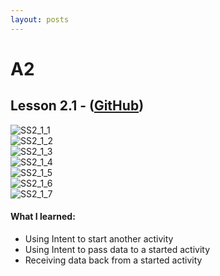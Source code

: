 ```yaml
---
layout: posts
---
```


# A2

## Lesson 2.1 - ([GitHub](https://github.com/mgatesdehn/CS5520/tree/main/Assignment2/lesson2_1))
![SS2_1_1](https://raw.githubusercontent.com/mgatesdehn/CS5520/gh-pages/images/Assignment2/2_1_1.png)\
![SS2_1_2](https://raw.githubusercontent.com/mgatesdehn/CS5520/gh-pages/images/Assignment2/2_1_2.png)\
![SS2_1_3](https://raw.githubusercontent.com/mgatesdehn/CS5520/gh-pages/images/Assignment2/2_1_3.png)\
![SS2_1_4](https://raw.githubusercontent.com/mgatesdehn/CS5520/gh-pages/images/Assignment2/2_1_4.png)\
![SS2_1_5](https://raw.githubusercontent.com/mgatesdehn/CS5520/gh-pages/images/Assignment2/2_1_5.png)\
![SS2_1_6](https://raw.githubusercontent.com/mgatesdehn/CS5520/gh-pages/images/Assignment2/2_1_6.png)\
![SS2_1_7](https://raw.githubusercontent.com/mgatesdehn/CS5520/gh-pages/images/Assignment2/2_1_7.png)

#### What I learned:
- Using Intent to start another activity
- Using Intent to pass data to a started activity
- Receiving data back from a started activity
